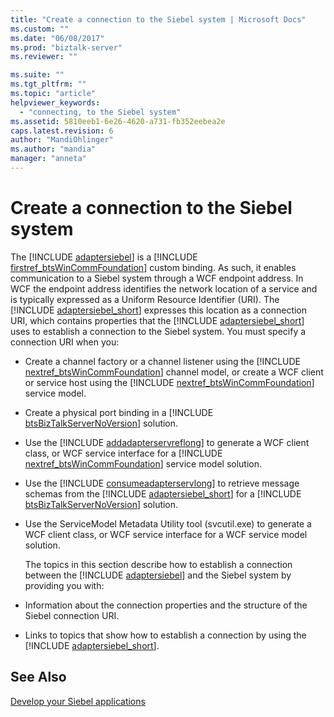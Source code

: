 ```yaml
---
title: "Create a connection to the Siebel system | Microsoft Docs"
ms.custom: ""
ms.date: "06/08/2017"
ms.prod: "biztalk-server"
ms.reviewer: ""

ms.suite: ""
ms.tgt_pltfrm: ""
ms.topic: "article"
helpviewer_keywords: 
  - "connecting, to the Siebel system"
ms.assetid: 5810eeb1-6e26-4620-a731-fb352eebea2e
caps.latest.revision: 6
author: "MandiOhlinger"
ms.author: "mandia"
manager: "anneta"
---
```

# Create a connection to the Siebel system
The [!INCLUDE [adaptersiebel](../../includes/adaptersiebel-md.md)] is a [!INCLUDE [firstref_btsWinCommFoundation](../../includes/firstref-btswincommfoundation-md.md)] custom binding. As such, it enables communication to a Siebel system through a WCF endpoint address. In WCF the endpoint address identifies the network location of a service and is typically expressed as a Uniform Resource Identifier (URI). The [!INCLUDE [adaptersiebel_short](../../includes/adaptersiebel-short-md.md)] expresses this location as a connection URI, which contains properties that the [!INCLUDE [adaptersiebel_short](../../includes/adaptersiebel-short-md.md)] uses to establish a connection to the Siebel system. You must specify a connection URI when you:  
  
- Create a channel factory or a channel listener using the [!INCLUDE [nextref_btsWinCommFoundation](../../includes/nextref-btswincommfoundation-md.md)] channel model, or create a WCF client or service host using the [!INCLUDE [nextref_btsWinCommFoundation](../../includes/nextref-btswincommfoundation-md.md)] service model.  
  
- Create a physical port binding in a [!INCLUDE [btsBizTalkServerNoVersion](../../includes/btsbiztalkservernoversion-md.md)] solution.  
  
- Use the [!INCLUDE [addadapterservreflong](../../includes/addadapterservreflong-md.md)] to generate a WCF client class, or WCF service interface for a [!INCLUDE [nextref_btsWinCommFoundation](../../includes/nextref-btswincommfoundation-md.md)] service model solution.  
  
- Use the [!INCLUDE [consumeadapterservlong](../../includes/consumeadapterservlong-md.md)] to retrieve message schemas from the [!INCLUDE [adaptersiebel_short](../../includes/adaptersiebel-short-md.md)] for a [!INCLUDE [btsBizTalkServerNoVersion](../../includes/btsbiztalkservernoversion-md.md)] solution.  
  
- Use the ServiceModel Metadata Utility tool (svcutil.exe) to generate a WCF client class, or WCF service interface for a WCF service model solution.  
  
  The topics in this section describe how to establish a connection between the [!INCLUDE [adaptersiebel](../../includes/adaptersiebel-md.md)] and the Siebel system by providing you with:  
  
- Information about the connection properties and the structure of the Siebel connection URI.  
  
- Links to topics that show how to establish a connection by using the [!INCLUDE [adaptersiebel_short](../../includes/adaptersiebel-short-md.md)].  
  

  
## See Also  
[Develop your Siebel applications](../../adapters-and-accelerators/adapter-siebel/develop-your-siebel-applications.md)